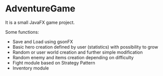 # AdventureGame
It is a small JavaFX game project.

Some functions:
- Save and Load using gsonFX
- Basic hero creation defined by user (statistics) with possibility to grow
- Random or user world creation and further simple modification
- Random enemy and items creation depending on difficulty
- Fight module based on Strategy Pattern
- Inventory module

